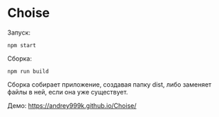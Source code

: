 # Choise

Запуск:
```
npm start
```

Сборка:
```
npm run build
```

Сборка собирает приложение, создавая папку dist, либо заменяет файлы в ней, если она уже существует.

Демо:
https://andrey999k.github.io/Choise/
